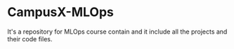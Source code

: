 # CampusX-MLOps
It's a repository for MLOps course contain and it include all the projects and their code files.
